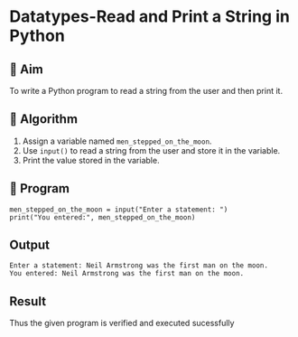 # Datatypes-Read and Print a String in Python

## 🎯 Aim
To write a Python program to read a string from the user and then print it.

## 🧠 Algorithm
1. Assign a variable named `men_stepped_on_the_moon`.
2. Use `input()` to read a string from the user and store it in the variable.
3. Print the value stored in the variable.

## 🧾 Program
```
men_stepped_on_the_moon = input("Enter a statement: ")
print("You entered:", men_stepped_on_the_moon)
```
## Output
```
Enter a statement: Neil Armstrong was the first man on the moon.
You entered: Neil Armstrong was the first man on the moon.
```
## Result
Thus the given program is verified and executed sucessfully
